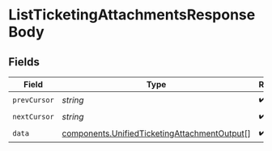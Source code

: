 # ListTicketingAttachmentsResponseBody


## Fields

| Field                                                                                                        | Type                                                                                                         | Required                                                                                                     | Description                                                                                                  |
| ------------------------------------------------------------------------------------------------------------ | ------------------------------------------------------------------------------------------------------------ | ------------------------------------------------------------------------------------------------------------ | ------------------------------------------------------------------------------------------------------------ |
| `prevCursor`                                                                                                 | *string*                                                                                                     | :heavy_check_mark:                                                                                           | N/A                                                                                                          |
| `nextCursor`                                                                                                 | *string*                                                                                                     | :heavy_check_mark:                                                                                           | N/A                                                                                                          |
| `data`                                                                                                       | [components.UnifiedTicketingAttachmentOutput](../../models/components/unifiedticketingattachmentoutput.md)[] | :heavy_check_mark:                                                                                           | N/A                                                                                                          |